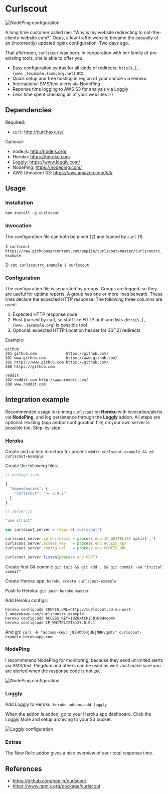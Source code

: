 Curlscout
=========

![NodePing configuration](https://curlscout.s3-eu-west-1.amazonaws.com/curlscout.png)

A long time customer called me: "Why is my website redirecting to not-the-clients-website.com?" Oops, a low-traffic website  became the casualty of an (incorrectly) updated nginx configuration. Two days ago.

That afternoon, `curlscout` was born. In cooperation with her family of pre-existing tools, she is able to offer you:

* Easy configuration syntax for all kinds of redirects: `http{s,}`, `{www.,}example.{com,org,net}` etc.
* Quick setup and free hosting in region of your choice via Heroku
* International SMS/text alerts via NodePing
* Reponse time logging to AWS S3 for analysis via Loggly
* Less time spent checking all of your websites :-)

## Dependencies

Required:
* `curl`: http://curl.haxx.se/

Optional:
* node.js: http://nodejs.org/
* Heroku: https://heroku.com
* Loggly: https://www.loggly.com/
* NodePing: https://nodeping.com/
* AWS (Amazon) S3: https://aws.amazon.com/s3/

## Usage

### Installation

`npm install -g curlscout`

### Invocation

The configuration file can both be piped (2) and loaded by `curl` (1).

1: `curlscout https://raw.githubusercontent.com/pepijn/curlscout/master/curlscoutrc_example`

2: `cat curlscoutrc_example | curlscout`

### Configuration

The configuration file is separated by groups. Groups are logged, so they are useful for uptime reports. A group has one or more lines beneath. These lines declare the expected HTTP response. The following three columns are used:

1. Expected HTTP response code
2. Host (parsed by curl, so stuff like HTTP auth and lists (`http{s,}`, `{www.,}example.org`) is possible too)
3. Optional: expected HTTP Location header for 30[12] redirects

Example:

```
github
301 github.com             https://github.com/
301 www.github.com         https://www.github.com/
301 https://www.github.com https://github.com/
200 https://github.com

reddit
302 reddit.com http://www.reddit.com/
200 www.reddit.com
```

## Integration example

Recommended usage is running `curlscout` on **Heroku** with invocation/alerts via **NodePing**, and log persistence through the **Loggly** addon. All steps are optional. Hosting (app and/or configuration file) on your own server is possible too. Step-by-step:

### Heroku

Create and cd into directory for project: `mkdir curlscout-example && cd curlscout-example`

Create the following files:

```javascript
// package.json

{
  "dependencies": {
    "curlscout": ">= 0.9.1"
  }
}
```

```javascript
// server.js

"use strict"

var curlscout_server = require('curlscout')

curlscout_server.ip_whitelist = process.env.IP_WHITELIST.split(',')
curlscout_server.access_key   = process.env.ACCESS_KEY
curlscout_server.config_url   = process.env.CONFIG_URL

curlscout_server.listen(process.env.PORT)
```

Create first Git commit: `git init && git add . && git commit -am "Initial commit"`

Create Heroku app: `heroku create curlscout-example`

Push to Heroku: `git push heroku master`

Add Heroku configs:
```
heroku config:add CONFIG_URL=http://curlscout.s3-eu-west-1.amazonaws.com/curlscoutrc_example 
heroku config:add ACCESS_KEY=j8ZHXtCHjJBjN9HvqoXv 
heroku config:add IP_WHITELIST=127.0.0.1
```

And go! `curl -H "access-key: j8ZHXtCHjJBjN9HvqoXv" curlscout-example.herokuapp.com`

### NodePing

I recommmend NodePing for monitoring, because they send unlimited alerts via SMS/text. Pingdom and others can be used as well. Just make sure you are alerted when the response code is not `200`.

![NodePing configuration](https://curlscout.s3-eu-west-1.amazonaws.com/nodeping.png)

### Loggly

Add Loggly to Heroku: `heroku addons:add loggly`

When the addon is added, go to your Heroku app dashboard. Click the Loggly Mole and setup archiving to your S3 bucket.

![Loggly configuration](https://curlscout.s3-eu-west-1.amazonaws.com/loggly.png)

### Extras

The New Relic addon gives a nice overview of your total response time.

## References

* https://github.com/pepijn/curlscout
* https://www.npmjs.org/package/curlscout
